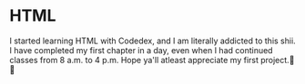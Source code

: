 # HTML
I started learning HTML with Codedex, and I am literally addicted to this shii. I have completed my first chapter in a day, even when I had continued classes from 8 a.m. to 4 p.m. Hope ya'll atleast appreciate my first project.👺👾
